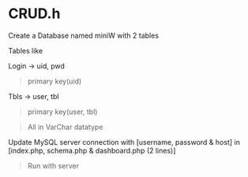 # CRUD.h

Create a Database named miniW with 2 tables

Tables like

Login -> uid, pwd
>primary key(uid)

Tbls -> user, tbl 
>primary key(user, tbl)

>All in VarChar datatype

Update MySQL server connection with [username, password & host] in [index.php, schema.php & dashboard.php (2 lines)]

>Run with server
